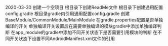 2020-03-30
创建一个空项目
根目录下创建ReadMe文件
根目录下创建通用配置config.gradle
根目录gradle内引用通用配置config.gradle
创建BaseModule/CommonModule/MainModule
在gradle.properties配置是否单独编译的开关
单独编译开关设置后在需要单独编译的模块gradle中添加单独编译判断
在app_module的gradle中添加不同开关状态下是否需要引用模块的判断
在不同开关状态下设置不同AndroidManifest.xml文件的引用


